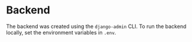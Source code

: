 # Backend

The backend was created using the `django-admin` CLI. To run the backend locally, set the environment variables in `.env`.
